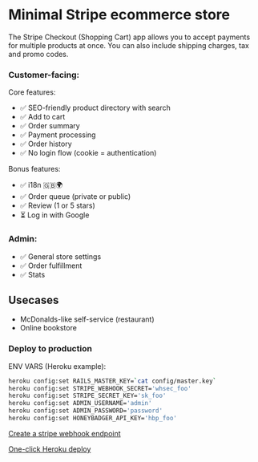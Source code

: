 # Minimal Stripe ecommerce store

The Stripe Checkout (Shopping Cart) app allows you to accept payments for multiple products at once. You can also include shipping charges, tax and promo codes.

### Customer-facing:

Core features:

- ✅ SEO-friendly product directory with search
- ✅ Add to cart
- ✅ Order summary
- ✅ Payment processing
- ✅ Order history
- ✅ No login flow (cookie = authentication)

Bonus features:

- ✅ i18n 🇬🇧🌍
- ✅ Order queue (private or public)
- ✅ Review (1 or 5 stars)
- ⏳ Log in with Google

### Admin:

- ✅ General store settings
- ✅ Order fulfillment
- ✅ Stats

## Usecases

- McDonalds-like self-service (restaurant)
- Online bookstore

### Deploy to production

ENV VARS (Heroku example):

```sh
heroku config:set RAILS_MASTER_KEY=`cat config/master.key`
heroku config:set STRIPE_WEBHOOK_SECRET='whsec_foo'
heroku config:set STRIPE_SECRET_KEY='sk_foo'
heroku config:set ADMIN_USERNAME='admin'
heroku config:set ADMIN_PASSWORD='password'
heroku config:set HONEYBADGER_API_KEY='hbp_foo'
```

[Create a stripe webhook endpoint](https://dashboard.stripe.com/webhooks/create?events=product.created%2Cproduct.deleted%2Cproduct.updated%2Cprice.created%2Cprice.deleted%2Cprice.updated%2Ccheckout.session.completed%2Caccount.updated)

[One-click Heroku deploy](https://dashboard.heroku.com/new?template=https://github.com/yshmarov/superails)

